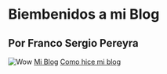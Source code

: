 # Biembenidos a mi Blog
## Por Franco Sergio Pereyra
![Wow](https://cdn2.unrealengine.com/egs-starwarsbattlefrontiicelebrationedition-dice-g1a-01-1920x1080-87971829e831.jpg?h=1080&resize=1&w=1920)
[Mi Blog](file:///var/www/ejemplo.com/html/tema4/Myblog.html/Myblog.html)
[Como hice mi blog](https://github.com/FSP-1/Myblog/blob/main/Myblog.html)
